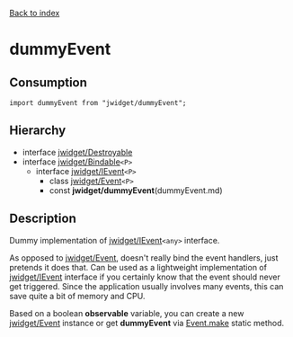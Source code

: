 [Back to index](../README.md)

# dummyEvent

## Consumption

	import dummyEvent from "jwidget/dummyEvent";

## Hierarchy

* interface [jwidget/Destroyable](Destroyable.md)
* interface [jwidget/Bindable](Bindable.md)`<P>`
	* interface [jwidget/IEvent](IEvent.md)`<P>`
		* class [jwidget/Event](Event.md)`<P>`
		* const **jwidget/dummyEvent**(dummyEvent.md)

## Description

Dummy implementation of [jwidget/IEvent](IEvent.md)`<any>` interface.

As opposed to [jwidget/Event](Event.md), doesn't really bind the event handlers, just pretends it does that. Can be used as a lightweight implementation of [jwidget/IEvent](IEvent.md) interface if you certainly know that the event should never get triggered. Since the application usually involves many events, this can save quite a bit of memory and CPU.

Based on a boolean **observable** variable, you can create a new [jwidget/Event](Event.md) instance or get **dummyEvent** via [Event.make](Event.md#make) static method.
